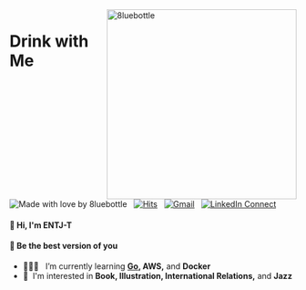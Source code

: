 <img width="333" alt="8luebottle" align="right" src="https://user-images.githubusercontent.com/48475824/87215634-674d5c80-c373-11ea-841f-23a8596db286.gif">

# Drink with Me

  ![Made with love by 8luebottle](https://img.shields.io/badge/Made%20with%20%E2%9D%A4%EF%B8%8Fby-%208luebottle%20-blue) &nbsp;
  [![Hits](https://hits.seeyoufarm.com/api/count/incr/badge.svg?url=https%3A%2F%2Fgithub.com%2F8luebottle%2F8luebottle)](https://hits.seeyoufarm.com)  &nbsp;
  [![Gmail](https://img.shields.io/badge/%20-Send%20Mail-black?color=14171A&labelColor=ef5350&logo=gmail&logoColor=ffffff)](mailto:itbiz.irs@gmail.com?subject=From%20GitHub&body=Hi,%208luebottle.%20Found%20you%20from%20GitHub.) &nbsp;
   [![LinkedIn Connect](https://img.shields.io/badge/%20-LinkedIn-black?color=0E76A8&labelColor=FFFFFF&logo=linkedin&logoColor=0E76A8)](https://www.linkedin.com/in/irentre/) 

#### 🙌  Hi, I'm ENTJ-T

#### 📣 Be the best version of you

* 👩🏻‍💻  &nbsp; I’m currently learning **[Go](https://github.com/8luebottle/8luebottle/wiki/Go), AWS,** and **Docker**
* 💜&nbsp; I'm interested in **Book, Illustration, International Relations,** and  **Jazz**
